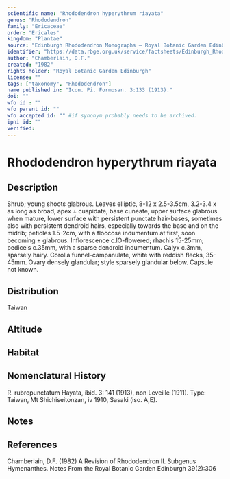 ```yaml
---
scientific name: "Rhododendron hyperythrum riayata"
genus: "Rhododendron"
family: "Ericaceae"
order: "Ericales"
kingdom: "Plantae"
source: "Edinburgh Rhododendron Monographs – Royal Botanic Garden Edinburgh"
identifier: "https://data.rbge.org.uk/service/factsheets/Edinburgh_Rhododendron_Monographs.xhtml"
author: "Chamberlain, D.F."
created: "1982"
rights holder: "Royal Botanic Garden Edinburgh"
license: ""
tags: ["taxonomy", "Rhododendron"]
name published in: "Icon. Pi. Formosan. 3:133 (1913)."
doi: ""
wfo id : ""
wfo parent id: ""
wfo accepted id: "" #if synonym probably needs to be archived.                      
ipni id: ""
verified:
---
```


                       

# Rhododendron hyperythrum riayata

## Description
Shrub; young shoots glabrous. Leaves elliptic, 8-12 x 2.5-3.5cm, 3.2-3.4 x as long as broad, apex ± cuspidate, base cuneate, upper surface glabrous when mature, lower surface with persistent punctate hair-bases, sometimes also with persistent dendroid hairs, especially towards the base and on the midrib; petioles 1.5-2cm, with a floccose indumentum at first, soon becoming ± glabrous. Inflorescence c.lO-flowered; rhachis 15-25mm; pedicels c.35mm, with a sparse dendroid indumentum. Calyx c.3mm, sparsely hairy. Corolla funnel-campanulate, white with reddish flecks, 35-45mm. Ovary densely glandular; style sparsely glandular below. Capsule not known.

## Distribution
Taiwan

## Altitude


## Habitat


## Nomenclatural History
R. rubropunctatum Hayata, ibid. 3: 141 (1913), non Leveille (1911). Type: Taiwan, Mt Shichiseitonzan, iv 1910, Sasaki (iso. A,E).
                       
## Notes


## References

Chamberlain, D.F. (1982) A Revision of Rhododendron II. Subgenus Hymenanthes. Notes From the Royal Botanic Garden Edinburgh 39(2):306
